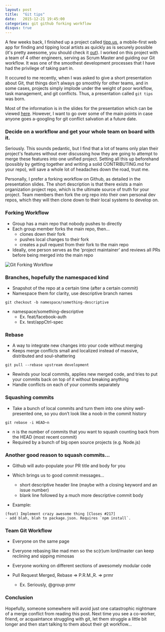 ```yaml
---
layout: post
title:  "Git tips"
date:   2015-12-21 19:45:00
categories: git github forking workflow
disqus: true
---
```


A few weeks back, I finished up a project called [tipp.us](http://tipp-us.github.io), a mobile-first web app for finding and tipping local artists as quickly as is securely possible (it's pretty awesome, you should check it [out](http://tipp-us.github.io)). I worked on this project with a team of 4 other engineers, serving as Scrum Master and guiding our Git workflow. It was one of the smoothest development processes that I have had the privilege of taking part in.

It occured to me recently, when I was asked to give a short presentation about Git, that things don't always go smoothly for other teams, and in some cases, projects simply implode under the weight of poor workflow, task management, and git conflicts. Thus, a presentation called `git tips` was born.

Most of the information is in the slides for the presentation which can be viewed [here](https://docs.google.com/presentation/d/1M5NeNTMLBfSM-LuCLTE5vHd1WfwGUyZrdkSJ4N0IswM/edit?usp=sharing). However, I want to go over some of the main points in case anyone goes a-googling for git conflict salvation at a future date.

### Decide on a workflow and get your whole team on board with it.
Seriously. This sounds pedantic, but I find that a lot of teams only plan their project's features without ever discussing how they are going to attempt to merge these features into one unified project. Setting all this up beforehand (possibly by getting together and writing a solid CONTRIBUTING.md for your repo), will save a whole lot of headaches down the road, trust me.

Personally, I prefer a forking workflow on Github, as detailed in the presentation slides. The short description is that there exists a main organization project repo, which is the ultimate source of truth for your project. Team members then fork the org repo into their own personal dev repos, which they will then clone down to their local systems to develop on.

### Forking Workflow
* Group has a main repo that nobody pushes to directly
* Each group member forks the main repo, then...
  * clones down their fork
  * pushes local changes to their fork
  * creates a pull request from their fork to the main repo
* Ideally, one person serves as the ‘project maintainer’ and reviews all PRs before being merged into the main repo

![Git Forking Workflow](https://camo.githubusercontent.com/ba055eab9cd7f0c24ea14ff0b704371afd611f4e/687474703a2f2f7777772e646176696467772e636f6d2f636f6e74656e742f696d616765732f323031342f4175672f4749742d576f726b666c6f772d4469616772616d2d2d352d2e706e67)

### Branches, hopefully the namespaced kind
* Snapshot of the repo at a certain time (after a certain commit)
* Namespace them for clarity, use descriptive branch names
~~~  
git checkout -b namespace/something-descriptive
~~~
* namespace/something-descriptive
  * Ex.  feat/facebook-auth
  * Ex.  test/appCtrl-spec

### Rebase
* A way to integrate new changes into your code without merging
* Keeps merge conflicts small and localized instead of massive, distributed and soul-shattering
~~~    
git pull --rebase upstream development
~~~
* Rewinds your local commits, applies new merged code, and tries to put your commits back on top of it without breaking anything
* Handle conflicts on each of your commits separately

### Squashing commits
* Take a bunch of local commits and turn them into one shiny well-presented one, so you don’t look like a noob in the commit history
~~~
git rebase -i HEAD~n
~~~
* n is the number of commits that you want to squash counting back from the HEAD (most recent commit)
* Required by a bunch of big open source projects (e.g. Node.js)

### Another good reason to squash commits...
* Github will auto-populate your PR title and body for you

* Which brings us to good commit messages…
  * short descriptive header line (maybe with a closing keyword and an issue number)
  * blank line followed by a much more descriptive commit body
* Example:
~~~
(feat) Implement crazy awesome thing [Closes #217]
- add blah, blah to package.json. Requires `npm install`.
~~~

### Team Git Workflow
* Everyone on the same page
* Everyone rebasing like mad men so the sc(r)um lord/master can keep reclining and sipping mimosas
* Everyone working on different sections of awesomely modular code

* Pull Request Merged, Rebase  =>  P.R.M.,R.  =>  prmr
  * Ex.  Seriously, @group prmr

### Conclusion
Hopefully, someone somewhere will avoid just one catastrophic nightmare of a merge conflict from reading this post. Next time you see a co-worker, friend, or acquaintance struggling with git, let them struggle a little bit longer and then start talking to them about their git workflow...